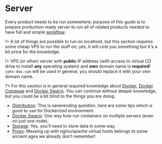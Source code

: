 # Server

Every product needs to be run somewhere; purpose of this guide is to prepare production ready
server to run all of related products needed to have full and simple [workflow](/examples/workflow/index). 

!> A lot of things are possible to run on localhost, but this section requires some cheap
VPS to run the stuff on; yes, it will cost you something but it's a bit price for the knowledge.

!> VPS (or other) server with **public** IP address (with access to virtual CD drive to install
**any** operating system) and **own** domain name is **required**! `john-doe.com` will be used in
general, you should replace it with your own domain name.

?> For this section is in general required knowledge about [Docker](https://docs.docker.com/),
[Docker Compose](https://docs.docker.com/compose/) and [Docker Swarm](https://docs.docker.com/engine/swarm/).
You can continue without deeper knowledge, but you could be a bit blind to the things you are doing.

* [Distribution](/devops/server/distribution): This is neverending question, here are some tips
which is good to use for Dockerized environment.
* [Docker Swarm](/devops/server/docker-swarm): One way how run containers on multiple servers (even
on just one node).
* [Storage](/devops/server/storage): Yes, you'll need to store data in some way.
* [Proxy](/devops/server/proxy): Messing up with nginx/apache virtual hosts belongs to some ancient
ages we already don't remember!
